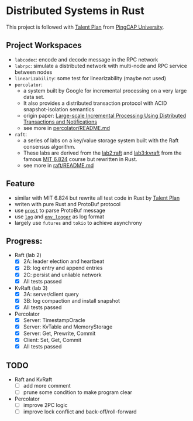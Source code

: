 # Distributed Systems in Rust

This project is followed with [Talent Plan](https://github.com/pingcap/talent-plan) from [PingCAP University](https://university.pingcap.com/).

## Project Workspaces

- `labcodec`: encode and decode message in the RPC network
- `labrpc`: simulate a distributed network with multi-node and RPC service between nodes
- `linearizability`: some test for linearizability (maybe not used)
- `percolator`: 
    - a system built by Google for incremental processing on a very large data set.
    - It also provides a distributed transaction protocol with ACID snapshot-isolation semantics
    - origin paper: [Large-scale Incremental Processing Using Distributed Transactions and Notifications](https://storage.googleapis.com/pub-tools-public-publication-data/pdf/36726.pdf)
    - see more in [percolator/README.md](./percolator/README.md)
- `raft`:
    - a series of labs on a key/value storage system built with the Raft consensus algorithm. 
    - These labs are derived from the [lab2:raft](http://nil.csail.mit.edu/6.824/2018/labs/lab-raft.html) and [lab3:kvraft](http://nil.csail.mit.edu/6.824/2018/labs/lab-kvraft.html) from the famous [MIT 6.824](http://nil.csail.mit.edu/6.824/2018/index.html) course but rewritten in Rust.
    - see more in [raft/README.md](./raft/README.md)


## Feature

- similar with MIT 6.824 but rewrite all test code in Rust by [Talent Plan](https://github.com/pingcap/talent-plan)
- writen with pure Rust and ProtoBuf protocol
- use [`prost`](https://docs.rs/prost/0.7.0/prost/) to parse ProtoBuf message
- use [`log`](https://docs.rs/log/0.4.13/log/) and [`env_logger`](https://docs.rs/env_logger/0.8.2/env_logger/) as log format
- largely use `futures` and `tokio` to achieve asynchrony

## Progress:

- Raft (lab 2)
    - [X] 2A: leader election and heartbeat
    - [X] 2B: log entry and append entries
    - [X] 2C: persist and unliable network
    - [X] All tests passed
- KvRaft (lab 3)
    - [X] 3A: server/client query
    - [X] 3B: log compaction and install snapshot
    - [X] All tests passed
- Percolator
    - [X] Server: TimestampOracle
    - [X] Server: KvTable and MemoryStorage
    - [X] Server: Get, Prewrite, Commit
    - [X] Client: Set, Get, Commit
    - [X] All tests passed

## TODO

- Raft and KvRaft
    - [ ] add more comment
    - [ ] prune some condition to make program clear
- Percolator
    - [ ] improve 2PC logic
    - [ ] improve lock conflict and back-off/roll-forward